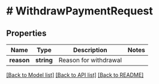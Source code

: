 # # WithdrawPaymentRequest

## Properties

Name | Type | Description | Notes
------------ | ------------- | ------------- | -------------
**reason** | **string** | Reason for withdrawal |

[[Back to Model list]](../../README.md#models) [[Back to API list]](../../README.md#endpoints) [[Back to README]](../../README.md)
